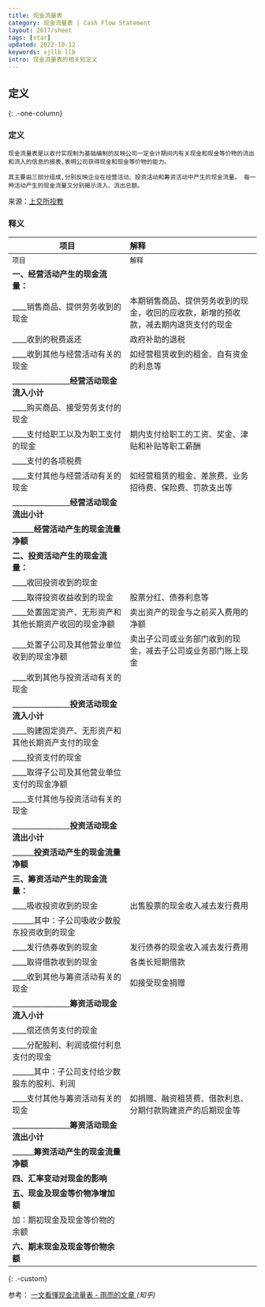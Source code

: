 ```yaml
---
title: 现金流量表
category: 现金流量表 | Cash Flow Statement
layout: 2017/sheet
tags: [star]
updated: 2022-10-12
keywords: xjllb llb
intro: 现金流量表的相关知定义
---
```



## 定义
{: .-one-column}

### 定义
```
现金流量表是以收付实现制为基础编制的反映公司一定会计期间内有关现金和现金等价物的流出和流入的信息的报表,表明公司获得现金和现金等价物的能力。 

其主要由三部分组成,分别反映企业在经营活动、投资活动和筹资活动中产生的现金流量。 每一种活动产生的现金流量又分别揭示流入、流出总额。
```
来源：[上交所投教](http://www.csrc.gov.cn/ningxia/c105510/c4487098/content.shtml)


### 释义

**项目**                                            |**解释**
----------------------------------------------------|:----------------------------------------------------
`项目`                                              |`解释`
**一、经营活动产生的现金流量：**| 
____销售商品、提供劳务收到的现金                      |本期销售商品、提供劳务收到的现金，收回的应收款，新增的预收款，减去期内退货支付的现金
____收到的税费返还                                   |政府补助的退税
____收到其他与经营活动有关的现金                      |如经营租赁收到的租金、自有资金的利息等
________________**经营活动现金流入小计**| 
____购买商品、接受劳务支付的现金                      | 
____支付给职工以及为职工支付的现金                    |期内支付给职工的工资、奖金、津贴和补贴等职工薪酬
____支付的各项税费| 
____支付其他与经营活动有关的现金                      |如经营租赁的租金、差旅费、业务招待费、保险费、罚款支出等
________________**经营活动现金流出小计**| 
______**经营活动产生的现金流量净额**| 
**二、投资活动产生的现金流量：**| 
____收回投资收到的现金                               | 
____取得投资收益收到的现金                           |股票分红、债券利息等
____处置固定资产、无形资产和其他长期资产收回的现金净额  |卖出资产的现金与之前买入费用的净额
____处置子公司及其他营业单位收到的现金净额             |卖出子公司或业务部门收到的现金，减去子公司或业务部门账上现金
____收到其他与投资活动有关的现金| 
________________**投资活动现金流入小计**| 
____购建固定资产、无形资产和其他长期资产支付的现金| 
____投资支付的现金| 
____取得子公司及其他营业单位支付的现金净额| 
____支付其他与投资活动有关的现金| 
________________**投资活动现金流出小计**| 
______**投资活动产生的现金流量净额**| 
**三、筹资活动产生的现金流量：**| 
____吸收投资收到的现金                             |出售股票的现金收入减去发行费用
______其中：子公司吸收少数股东投资收到的现金         | 
____发行债券收到的现金                             |发行债券的现金收入减去发行费用
____取得借款收到的现金                             |各类长短期借款
____收到其他与筹资活动有关的现金                    |如接受现金捐赠
________________**筹资活动现金流入小计**| 
____偿还债务支付的现金| 
____分配股利、利润或偿付利息支付的现金| 
______其中：子公司支付给少数股东的股利、利润| 
____支付其他与筹资活动有关的现金                    |如捐赠、融资租赁费、借款利息、分期付款购建资产的后期现金等 
________________**筹资活动现金流出小计**| 
______**筹资活动产生的现金流量净额**| 
**四、汇率变动对现金的影响**| 
**五、现金及现金等价物净增加额**| 
    加：期初现金及现金等价物的余额| 
**六、期末现金及现金等价物余额**| 
{: .-custom}

参考： [一文看懂现金流量表 - 雨而的文章 ](https://zhuanlan.zhihu.com/p/97601882) _(知乎)_